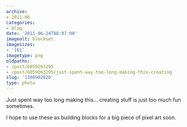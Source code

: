 ```yaml
---
archive:
- 2011-06
categories:
- blog
date: '2011-06-24T08:07:00'
imagealt: blockset
imagesizes:
- '161'
imagetype: png
oldpaths:
- /post/6859263295
- /post/6859263295/just-spent-way-too-long-making-this-creating
slug: '1308902820'
type: photo
---
```


Just spent way too long making this... creating stuff is just too much fun
sometimes.

I hope to use these as building blocks for a big piece of pixel art soon.

